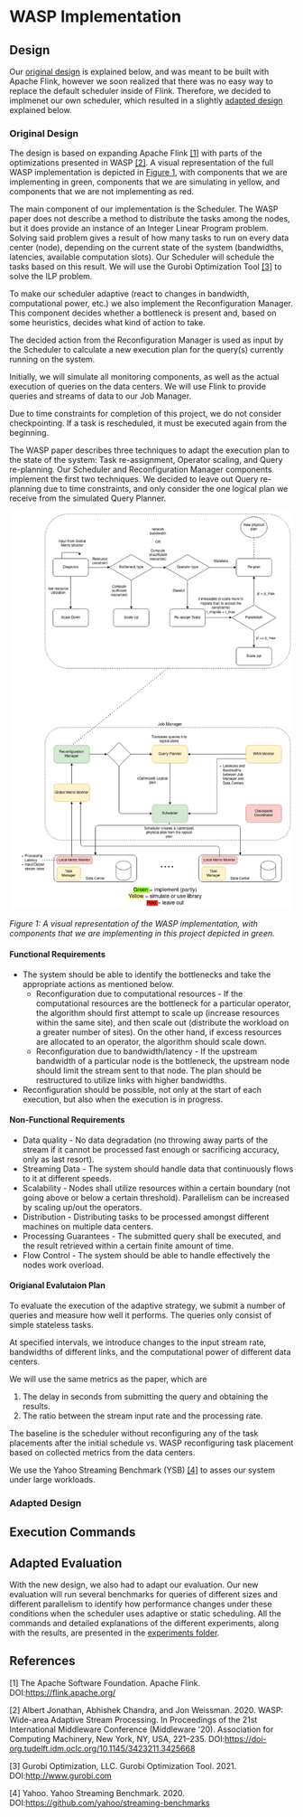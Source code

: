 # WASP Implementation

## Design

Our [original design](#Original-Design) is explained below, and was meant to be built with Apache Flink, however we soon realized that there was no easy way to replace the default scheduler inside of Flink. Therefore, we decided to implmenet our own scheduler, which resulted in a slightly [adapted design](#Adapted-Design) explained below.

### Original Design

The design is based on expanding Apache Flink [[1]](#1) with parts of the optimizations presented in WASP [[2]](#2). A visual representation of the full WASP implementation is depicted in [Figure 1](#FigDesign), with components that we are implementing in green, components that we are simulating in yellow, and components that we are not implementing as red.

The main component of our implementation is the Scheduler. The WASP paper does not describe a method to distribute the tasks among the nodes, but it does provide an instance of an Integer Linear Program problem. Solving said problem gives a result of how many tasks to run on every data center (node), depending on the current state of the system (bandwidths, latencies, available computation slots). Our Scheduler will schedule the tasks based on this result. We will use the Gurobi Optimization Tool [[3]](#3) to solve the ILP problem.

To make our scheduler adaptive (react to changes in bandwidth, computational power, etc.) we also implement the Reconfiguration Manager. This component decides whether a bottleneck is present and, based on some heuristics, decides what kind of action to take. 

The decided action from the Reconfiguration Manager is used as input by the Scheduler to calculate a new execution plan for the query(s) currently running on the system.

Initially, we will simulate all monitoring components, as well as the actual execution of queries on the data centers. We will use Flink to provide queries and streams of data to our Job Manager.

Due to time constraints for completion of this project, we do not consider checkpointing. If a task is rescheduled, it must be executed again from the beginning.

The WASP paper describes three techniques to adapt the execution plan to the state of the system: Task re-assignment, Operator scaling, and Query re-planning. Our Scheduler and Reconfiguration Manager components implement the first two techniques. We decided to leave out Query re-planning due to time constraints, and only consider the one logical plan we receive from the simulated Query Planner.

![WASP Design](images/WASP_Design.png)

<a id="FigDesign">*Figure 1:*</a>
*A visual representation of the WASP implementation, with components that we are implementing in this project depicted in green.*


#### Functional Requirements

* The system should be able to identify the bottlenecks and take the appropriate actions as mentioned below.
    * Reconfiguration due to computational resources - If the computational resources are the bottleneck for a particular operator, the algorithm should first attempt to scale up (increase resources within the same site), and then scale out (distribute the workload on a greater number of sites). On the other hand, if excess resources are allocated to an operator, the algorithm should scale down.
    * Reconfiguration due to bandwidth/latency - If the upstream bandwidth of a particular node is the bottleneck, the upstream node should limit the stream sent to that node. The plan should be restructured to utilize links with higher bandwidths.
* Reconfiguration should be possible, not only at the start of each execution, but also when the execution is in progress.

#### Non-Functional Requirements

* Data quality - No data degradation (no throwing away parts of the stream if it cannot be processed fast enough or sacrificing accuracy, only as last resort).
* Streaming Data - The system should handle data that continuously flows to it at different speeds.
* Scalability - Nodes shall utilize resources within a certain boundary (not going above or below a certain threshold). Parallelism can be increased by scaling up/out the operators.
* Distribution - Distributing tasks to be processed amongst different machines on multiple data centers.
* Processing Guarantees - The submitted query shall be executed, and the result retrieved within a certain finite amount of time.
* Flow Control - The system should be able to handle effectively the nodes work overload.

#### Origianal Evalutaion Plan

To evaluate the execution of the adaptive strategy, we submit a number of queries and measure how well it performs. The queries only consist of simple stateless tasks. 

At specified intervals, we introduce changes to the input stream rate, bandwidths of different links, and the computational power of different data centers.

We will use the same metrics as the paper, which are 
1. The delay in seconds from submitting the query and obtaining the results.
2. The ratio between the stream input rate and the processing rate.

The baseline is the scheduler without reconfiguring any of the task placements after the initial schedule vs. WASP reconfiguring task placement based on collected metrics from the data centers.

We use the Yahoo Streaming Benchmark (YSB) [[4]](#4) to asses our system under large workloads.

### Adapted Design

<!-- TODO Explain that flink wasn't very customizable in the scheduler hence we implemented our own scheduler -->

## Execution Commands

<!-- TODO Explain how to run tms and jms and query, say can also run individually in separate jvm for each but runner to make life easier -->

## Adapted Evaluation

With the new design, we also had to adapt our evaluation. Our new evaluation will run several benchmarks for queries of different sizes and different parallelism to identify how performance changes under these conditions when the scheduler uses adaptive or static scheduling. All the commands and detailed explanations of the different experiments, along with the results, are presented in the [experiments folder](/experiments/README.md).

## References 

<a id="1">[1]</a>
The Apache Software Foundation. Apache Flink. DOI:https://flink.apache.org/ 

<a id="2">[2]</a>
Albert Jonathan, Abhishek Chandra, and Jon Weissman. 2020. WASP: Wide-area Adaptive Stream Processing. In Proceedings of the 21st International Middleware Conference (Middleware '20). Association for Computing Machinery, New York, NY, USA, 221–235. DOI:https://doi-org.tudelft.idm.oclc.org/10.1145/3423211.3425668

<a id="3">[3]</a>
Gurobi Optimization, LLC. Gurobi Optimization Tool. 2021. DOI:http://www.gurobi.com

<a id="4">[4]</a>
Yahoo. Yahoo Streaming Benchmark. 2020. DOI:https://github.com/yahoo/streaming-benchmarks